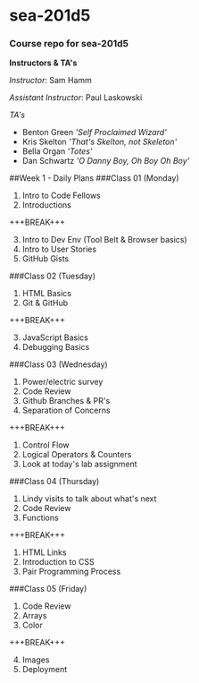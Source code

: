 # sea-201d5
### Course repo for sea-201d5
**Instructors & TA's**

*Instructor*: Sam Hamm

*Assistant Instructor*: Paul Laskowski

*TA's*
- Benton Green *'Self Proclaimed Wizard'*
- Kris Skelton *'That's Skelton, not Skeleton'*
- Bella Organ *'Totes'*
- Dan Schwartz *'O Danny Boy, Oh Boy Oh Boy'*

##Week 1 - Daily Plans
###Class 01 (Monday)
1. Intro to Code Fellows
2. Introductions

+++BREAK+++

3. Intro to Dev Env (Tool Belt & Browser basics)
4. Intro to User Stories
5. GitHub Gists

###Class 02 (Tuesday)
1. HTML Basics
2. Git & GitHub

+++BREAK+++

3. JavaScript Basics
4. Debugging Basics

###Class 03 (Wednesday)
1. Power/electric survey
2. Code Review
3. Github Branches & PR's
4. Separation of Concerns

+++BREAK+++
1. Control Flow
2. Logical Operators & Counters
3. Look at today's lab assignment

###Class 04 (Thursday)
1. Lindy visits to talk about what's next
2. Code Review
3. Functions

+++BREAK+++

1. HTML Links
2. Introduction to CSS
3. Pair Programming Process

###Class 05 (Friday)
1. Code Review
2. Arrays
3. Color

+++BREAK+++

4. Images
5. Deployment
